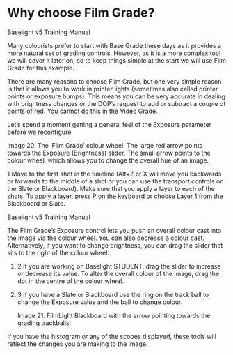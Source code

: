 # Why choose Film Grade?

Baselight v5 Training Manual

Many colourists prefer to start with Base Grade these days as it provides a more natural set of grading controls. However, as it is a more complex tool we will cover it later on, so to keep things simple at the start we will use Film Grade for this example.

There are many reasons to choose Film Grade, but one very simple reason is that it allows you to work in printer lights \(sometimes also called printer points or exposure bumps\). This means you can be very accurate in dealing with brightness changes or the DOP’s request to add or subtract a couple of points of red. You cannot do this in the Video Grade.

Let’s spend a moment getting a general feel of the Exposure parameter before we reconfigure.

Image 20. The ‘Film Grade’ colour wheel. The large red arrow points towards the Exposure \(Brightness\) slider. The small arrow points to the colour wheel, which allows you to change the overall hue of an image.

1 Move to the first shot in the timeline \(Alt+Z or X will move you backwards or forwards to the middle of a shot or you can use the transport controls on the Slate or Blackboard\). Make sure that you apply a layer to each of the shots. To apply a layer, press P on the keyboard or choose Layer 1 from the Blackboard or Slate. 





Baselight v5 Training Manual

The Film Grade’s Exposure control lets you push an overall colour cast into the image via the colour wheel. You can also decrease a colour cast. Alternatively, if you want to change brightness, you can drag the slider that sits to the right of the colour wheel.

1. 2  If you are working on Baselight STUDENT, drag the slider to increase or decrease its value. To alter the overall colour of the image, drag the dot in the centre of the colour wheel.
2. 3  If you have a Slate or Blackboard use the ring on the track ball to change the Exposure value and the ball to change colour.

   Image 21. FilmLight Blackboard with the arrow pointing towards the grading trackballs.

If you have the histogram or any of the scopes displayed, these tools will reflect the changes you are making to the image.

